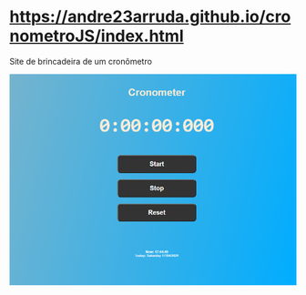 # https://andre23arruda.github.io/cronometroJS/index.html

Site de brincadeira de um cronômetro

[![](crono.png "Exemplo")](https://andre23arruda.github.io/cronometer/index.html)
